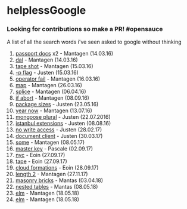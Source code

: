 # helplessGoogle
### Looking for contributions so make a PR! \#opensauce
A list of all the search words i've seen asked to google without thinking

1. [passport docs](https://www.google.co.uk/webhp?sourceid=chrome-instant&ion=1&espv=2&ie=UTF-8#q=passport%20docs) x2 - Mantagen (14.03.16)
2. [dal](https://www.google.co.uk/search?q=dal&oq=dal) - Mantagen (14.03.16)
3. [tape shot](https://www.google.co.uk/webhp?sourceid=chrome-instant&ion=1&espv=2&ie=UTF-8#q=tape%20shot) - Mantagen (15.03.16)
4. [-p flag](https://www.google.co.uk/search?q=-p+flag&oq=-p+flag) - Justen (15.03.16)
5. [operator fail](https://www.google.co.uk/webhp?sourceid=chrome-instant&ion=1&espv=2&ie=UTF-8#q=operator%20fail) - Mantagen (16.03.16)
6. [map](https://www.google.co.uk/search?q=map&oq=map) - Mantagen (26.03.16)
6. [splice](https://www.google.co.uk/search?q=splice) - Mantagen (06.04.16)
7. [if abort](https://www.google.co.uk/search?q=if+abort) - Mantagen (08.09.16)
8. [package sizes](https://www.google.co.uk/search?q=package+sizes) - Justen (23.05.16)
9. [year now](https://www.google.co.uk/search?q=year+now&oq=year+now) - Mantagen (13.07.16)
10. [mongoose plural](https://www.google.co.uk/search?q=mongo+define+plural&oq=mongo+define+plural&aqs=chrome..69i57.3862j0j7&sourceid=chrome&ie=UTF-8#q=mongoose+plural) - Justen (22.07.2016)
11. [istanbul extensions](https://www.google.co.uk/search?q=istanbul+extensions) - Justen (08.08.16)
12. [no write access](https://www.ecosia.org/search?q=no+write+access&addon=chrome) - Justen (28.02.17)
13. [document client](https://www.ecosia.org/search?q=document+client) - Justen (30.03.17)
14. [some](https://www.ecosia.org/search?q=some) - Mantagen (08.05.17)
15. [master key](https://www.ecosia.org/search?q=master+key) - Pascale (02.09.17)
16. [nyc](https://www.ecosia.org/search?q=nyc) - Eoin (27.09.17)
17. [tape](https://www.ecosia.org/search?q=tape) - Eoin (27.09.17)
18. [cloud formations](https://www.ecosia.org/search?q=cloud+formations) - Eoin (28.09.17)
19. [length 2](https://www.ecosia.org/sesearch?q=length+2) - Mantagen (27.11.17)
20. [masonry bricks](https://www.google.co.uk/search?client=opera&q=masonry+bricks&sourceid=opera&ie=UTF-8&oe=UTF-8) - Mantas (03.04.18)
21. [nested tables](https://www.ecosia.org/search?q=nested+tables) - Mantas (08.05.18)
22. [elm](https://www.ecosia.org/search?q=elm) - Mantagen (18.05.18)
23. [elm](https://www.ecosia.org/search?q=transpil) - Mantagen (18.05.18)
